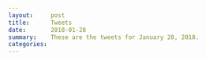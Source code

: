 ```yaml
---
layout:     post
title:      Tweets
date:       2018-01-28
summary:    These are the tweets for January 28, 2018.
categories:
---
```


